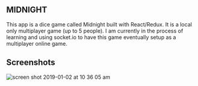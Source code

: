## MIDNIGHT
This app is a dice game called Midnight built with React/Redux.
It is a local only multiplayer game (up to 5 people). I
am currently in the process of learning and using socket.io to have this
game eventually setup as a multiplayer online game.

## Screenshots

![screen shot 2019-01-02 at 10 36 05 am](https://user-images.githubusercontent.com/28276414/50606341-3cc73d00-0e7a-11e9-89f5-58e5d46c06b0.png)
